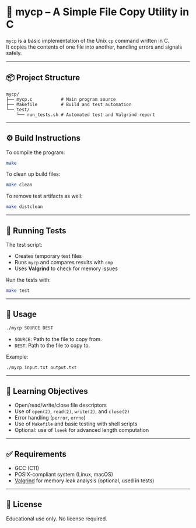 # 📄 mycp – A Simple File Copy Utility in C

`mycp` is a basic implementation of the Unix `cp` command written in C.  
It copies the contents of one file into another, handling errors and signals safely.

---

## 📦 Project Structure

```
mycp/
├── mycp.c           # Main program source
├── Makefile         # Build and test automation
└── test/
    └── run_tests.sh # Automated test and Valgrind report
```

---

## ⚙️ Build Instructions

To compile the program:

```bash
make
```

To clean up build files:

```bash
make clean
```

To remove test artifacts as well:

```bash
make distclean
```

---

## 🧪 Running Tests

The test script:

- Creates temporary test files
- Runs `mycp` and compares results with `cmp`
- Uses **Valgrind** to check for memory issues

Run the tests with:

```bash
make test
```

---

## 🚀 Usage

```bash
./mycp SOURCE DEST
```

- `SOURCE`: Path to the file to copy from.
- `DEST`: Path to the file to copy to.

Example:

```bash
./mycp input.txt output.txt
```

---

## 🧠 Learning Objectives

- Open/read/write/close file descriptors
- Use of `open(2)`, `read(2)`, `write(2)`, and `close(2)`
- Error handling (`perror`, `errno`)
- Use of `Makefile` and basic testing with shell scripts
- Optional: use of `lseek` for advanced length computation

---

## ✅ Requirements

- GCC (C11)
- POSIX-compliant system (Linux, macOS)
- [Valgrind](https://valgrind.org/) for memory leak analysis (optional, used in tests)

---

## 📄 License

Educational use only. No license required.

